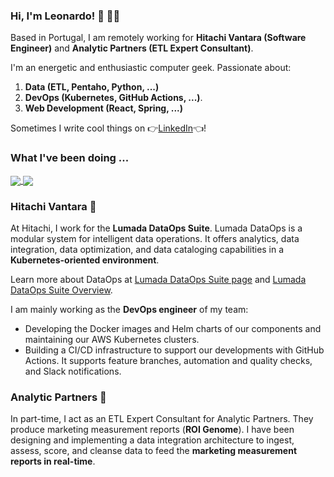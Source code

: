 ### Hi, I'm Leonardo! 👋 👨‍💻

Based in Portugal, I am remotely working for **Hitachi Vantara (Software Engineer)** and **Analytic Partners (ETL Expert Consultant)**. 

I'm an energetic and enthusiastic computer geek. Passionate about: 
  1. **Data (ETL, Pentaho, Python, ...)**
  2. **DevOps (Kubernetes, GitHub Actions, ...)**.
  3. **Web Development (React, Spring, ...)**

Sometimes I write cool things on 👉[LinkedIn](https://www.linkedin.com/in/leo-coelho/)👈!

### What I've been doing ...

<a href="https://github.com/hv-leo">
  <img align="center" src="https://github-readme-stats.vercel.app/api/top-langs/?username=hv-leo&theme=radical&hide=Smarty,HTML" />
</a>
<a href="https://github.com/hv-leo">
  <img align="center" src="https://github-readme-stats.vercel.app/api?username=hv-leo&show_icons=true&custom_title=GitHub Stats&line_height=27&theme=radical" />
</a>

### Hitachi Vantara 💼

At Hitachi, I work for the **Lumada DataOps Suite**. Lumada DataOps is a modular system for intelligent data operations. It offers analytics, data integration, data optimization, and data cataloging capabilities in a **Kubernetes-oriented environment**. 

Learn more about DataOps at [Lumada DataOps Suite page](https://www.hitachivantara.com/en-us/products/data-management-analytics/lumada-dataops-suite.html) and [Lumada DataOps Suite Overview](https://www.hitachivantara.com/en-us/pdfd/brochure/lumada-dataops-suite-overview.pdf).   

I am mainly working as the **DevOps engineer** of my team:
  * Developing the Docker images and Helm charts of our components and maintaining our AWS Kubernetes clusters.
  * Building a CI/CD infrastructure to support our developments with GitHub Actions. It supports feature branches, automation and quality checks, and Slack notifications.

### Analytic Partners 💼

In part-time, I act as an ETL Expert Consultant for Analytic Partners. They produce marketing measurement reports (**ROI Genome**). I have been designing and implementing a data integration architecture to ingest, assess, score, and cleanse data to feed the **marketing measurement reports in real-time**.
